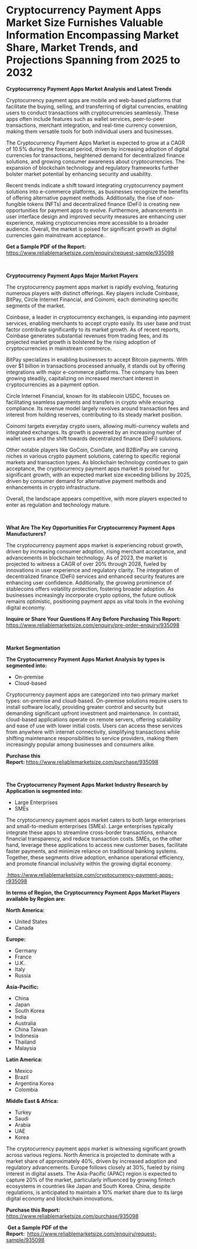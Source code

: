 <p><h1>Cryptocurrency Payment Apps Market Size Furnishes Valuable Information Encompassing Market Share, Market Trends, and Projections Spanning from 2025 to 2032</h1></p><p><strong>Cryptocurrency Payment Apps Market Analysis and Latest Trends</strong></p>
<p><p>Cryptocurrency payment apps are mobile and web-based platforms that facilitate the buying, selling, and transferring of digital currencies, enabling users to conduct transactions with cryptocurrencies seamlessly. These apps often include features such as wallet services, peer-to-peer transactions, merchant integration, and real-time currency conversion, making them versatile tools for both individual users and businesses. </p><p>The Cryptocurrency Payment Apps Market is expected to grow at a CAGR of 10.5% during the forecast period, driven by increasing adoption of digital currencies for transactions, heightened demand for decentralized finance solutions, and growing consumer awareness about cryptocurrencies. The expansion of blockchain technology and regulatory frameworks further bolster market potential by enhancing security and usability.</p><p>Recent trends indicate a shift toward integrating cryptocurrency payment solutions into e-commerce platforms, as businesses recognize the benefits of offering alternative payment methods. Additionally, the rise of non-fungible tokens (NFTs) and decentralized finance (DeFi) is creating new opportunities for payment apps to evolve. Furthermore, advancements in user interface design and improved security measures are enhancing user experience, making cryptocurrencies more accessible to a broader audience. Overall, the market is poised for significant growth as digital currencies gain mainstream acceptance.</p></p>
<p><strong>Get a Sample PDF of the Report:&nbsp;</strong> <a href="https://www.reliablemarketsize.com/enquiry/request-sample/935098?utm_campaign=2281&utm_medium=2&utm_source=Github&utm_content=ia&utm_term=18042025&utm_id=cryptocurrency-payment-apps">https://www.reliablemarketsize.com/enquiry/request-sample/935098</a></p>
<p>&nbsp;</p>
<p><strong>Cryptocurrency Payment Apps Major Market Players</strong></p>
<p><p>The cryptocurrency payment apps market is rapidly evolving, featuring numerous players with distinct offerings. Key players include Coinbase, BitPay, Circle Internet Financial, and Coinomi, each dominating specific segments of the market. </p><p>Coinbase, a leader in cryptocurrency exchanges, is expanding into payment services, enabling merchants to accept crypto easily. Its user base and trust factor contribute significantly to its market growth. As of recent reports, Coinbase generates substantial revenues from trading fees, and its projected market growth is bolstered by the rising adoption of cryptocurrencies in mainstream commerce.</p><p>BitPay specializes in enabling businesses to accept Bitcoin payments. With over $1 billion in transactions processed annually, it stands out by offering integrations with major e-commerce platforms. The company has been growing steadily, capitalizing on increased merchant interest in cryptocurrencies as a payment option.</p><p>Circle Internet Financial, known for its stablecoin USDC, focuses on facilitating seamless payments and transfers in crypto while ensuring compliance. Its revenue model largely revolves around transaction fees and interest from holding reserves, contributing to its steady market position.</p><p>Coinomi targets everyday crypto users, allowing multi-currency wallets and integrated exchanges. Its growth is powered by an increasing number of wallet users and the shift towards decentralized finance (DeFi) solutions.</p><p>Other notable players like GoCoin, CoinGate, and B2BinPay are carving niches in various crypto payment solutions, catering to specific regional markets and transaction types. As blockchain technology continues to gain acceptance, the cryptocurrency payment apps market is poised for significant growth, with an expected market size exceeding billions by 2025, driven by consumer demand for alternative payment methods and enhancements in crypto infrastructure.</p><p>Overall, the landscape appears competitive, with more players expected to enter as regulation and technology mature.</p></p>
<p>&nbsp;</p>
<p><strong>What Are The Key Opportunities For Cryptocurrency Payment Apps Manufacturers?</strong></p>
<p><p>The cryptocurrency payment apps market is experiencing robust growth, driven by increasing consumer adoption, rising merchant acceptance, and advancements in blockchain technology. As of 2023, the market is projected to witness a CAGR of over 20% through 2028, fueled by innovations in user experience and regulatory clarity. The integration of decentralized finance (DeFi) services and enhanced security features are enhancing user confidence. Additionally, the growing prominence of stablecoins offers volatility protection, fostering broader adoption. As businesses increasingly incorporate crypto options, the future outlook remains optimistic, positioning payment apps as vital tools in the evolving digital economy.</p></p>
<p><strong>Inquire or Share Your Questions If Any Before Purchasing This Report:</strong> <a href="https://www.reliablemarketsize.com/enquiry/pre-order-enquiry/935098?utm_campaign=2281&utm_medium=2&utm_source=Github&utm_content=ia&utm_term=18042025&utm_id=cryptocurrency-payment-apps">https://www.reliablemarketsize.com/enquiry/pre-order-enquiry/935098</a></p>
<p>&nbsp;</p>
<p><strong>Market Segmentation</strong></p>
<p><strong>The Cryptocurrency Payment Apps Market Analysis by types is segmented into:</strong></p>
<p><ul><li>On-premise</li><li>Cloud-based</li></ul></p>
<p><p>Cryptocurrency payment apps are categorized into two primary market types: on-premise and cloud-based. On-premise solutions require users to install software locally, providing greater control and security but demanding significant upfront investment and maintenance. In contrast, cloud-based applications operate on remote servers, offering scalability and ease of use with lower initial costs. Users can access these services from anywhere with internet connectivity, simplifying transactions while shifting maintenance responsibilities to service providers, making them increasingly popular among businesses and consumers alike.</p></p>
<p><strong>Purchase this Report:&nbsp;</strong><a href="https://www.reliablemarketsize.com/purchase/935098?utm_campaign=2281&utm_medium=2&utm_source=Github&utm_content=ia&utm_term=18042025&utm_id=cryptocurrency-payment-apps">https://www.reliablemarketsize.com/purchase/935098</a></p>
<p>&nbsp;</p>
<p><strong>The Cryptocurrency Payment Apps Market Industry Research by Application is segmented into:</strong></p>
<p><ul><li>Large Enterprises</li><li>SMEs</li></ul></p>
<p><p>The cryptocurrency payment apps market caters to both large enterprises and small-to-medium enterprises (SMEs). Large enterprises typically integrate these apps to streamline cross-border transactions, enhance financial transparency, and reduce transaction costs. SMEs, on the other hand, leverage these applications to access new customer bases, facilitate faster payments, and minimize reliance on traditional banking systems. Together, these segments drive adoption, enhance operational efficiency, and promote financial inclusivity within the growing digital economy.</p></p>
<p><a href="https://www.reliablemarketsize.com/cryptocurrency-payment-apps-r935098?utm_campaign=2281&utm_medium=2&utm_source=Github&utm_content=ia&utm_term=18042025&utm_id=cryptocurrency-payment-apps">&nbsp;https://www.reliablemarketsize.com/cryptocurrency-payment-apps-r935098</a></p>
<p><strong>In terms of Region, the Cryptocurrency Payment Apps Market Players available by Region are:</strong></p>
<p>
    <p> <strong> North America: </strong>
        <ul>
            <li>United States</li>
            <li>Canada</li>
        </ul>
        </p> 
    <p> <strong> Europe: </strong>
        <ul>
            <li>Germany</li>
            <li>France</li>
            <li>U.K.</li>
            <li>Italy</li>
            <li>Russia</li>
        </ul>
        </p> 
    <p> <strong> Asia-Pacific: </strong>
        <ul>
            <li>China</li>
            <li>Japan</li>
            <li>South Korea</li>
            <li>India</li>
            <li>Australia</li>
            <li>China Taiwan</li>
            <li>Indonesia</li>
            <li>Thailand</li>
            <li>Malaysia</li>
        </ul>
        </p> 
    <p> <strong> Latin America: </strong>
        <ul>
            <li>Mexico</li>
            <li>Brazil</li>
            <li>Argentina Korea</li>
            <li>Colombia</li>
        </ul>
        </p> 
    <p> <strong> Middle East & Africa: </strong>
        <ul>
            <li>Turkey</li>
            <li>Saudi</li>
            <li>Arabia</li>
            <li>UAE</li>
            <li>Korea</li>
        </ul>
    </p>
    </p>
<p><p>The cryptocurrency payment apps market is witnessing significant growth across various regions. North America is projected to dominate with a market share of approximately 40%, driven by increased adoption and regulatory advancements. Europe follows closely at 30%, fueled by rising interest in digital assets. The Asia-Pacific (APAC) region is expected to capture 20% of the market, particularly influenced by growing fintech ecosystems in countries like Japan and South Korea. China, despite regulations, is anticipated to maintain a 10% market share due to its large digital economy and blockchain innovations.</p></p>
<p><strong>Purchase this Report: </strong><a href="https://www.reliablemarketsize.com/purchase/935098?utm_campaign=2281&utm_medium=2&utm_source=Github&utm_content=ia&utm_term=18042025&utm_id=cryptocurrency-payment-apps">https://www.reliablemarketsize.com/purchase/935098</a></p>
<p>&nbsp;<strong>Get a Sample PDF of the Report:&nbsp;&nbsp;</strong><a href="https://www.reliablemarketsize.com/enquiry/request-sample/935098?utm_campaign=2281&utm_medium=2&utm_source=Github&utm_content=ia&utm_term=18042025&utm_id=cryptocurrency-payment-apps">https://www.reliablemarketsize.com/enquiry/request-sample/935098</a></p>
<p><strong></strong></p>
<p><p></p><p></p><p></p></p>